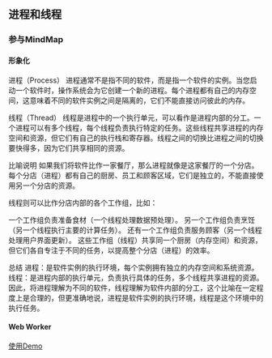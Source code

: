 ## 进程和线程

### 参与MindMap
#### 形象化
进程（Process）
进程通常不是指不同的软件，而是指一个软件的实例。当您启动一个软件时，操作系统会为它创建一个新的进程。每个进程都有自己的内存空间，这意味着不同的软件实例之间是隔离的，它们不能直接访问彼此的内存。

线程（Thread）
线程是进程中的一个执行单元，可以看作是进程内部的分工。一个进程可以有多个线程，每个线程负责执行特定的任务。这些线程共享进程的内存空间和资源，但它们有自己的执行栈和寄存器。线程之间的切换比进程之间的切换要快得多，因为它们共享相同的资源。

比喻说明
如果我们将软件比作一家餐厅，那么进程就像是这家餐厅的一个分店。每个分店（进程）都有自己的厨房、员工和顾客区域，它们是独立的，不能直接使用另一个分店的资源。

线程则可以比作分店内部的各个工作组，比如：

一个工作组负责准备食材（一个线程处理数据预处理）。
另一个工作组负责烹饪（另一个线程执行主要的计算任务）。
还有一个工作组负责服务顾客（另一个线程处理用户界面更新）。
这些工作组（线程）共享同一个厨房（内存空间）和资源，但它们各自专注于不同的任务，以提高整个分店（进程）的效率。

总结
进程：是软件实例的执行环境，每个实例拥有独立的内存空间和系统资源。
线程：是进程内部的执行单元，负责执行具体的任务，多个线程共享进程的资源。
因此，将进程理解为不同的软件，线程理解为软件内部的分工，这个比喻在一定程度上是合理的，但更准确地说，进程是软件实例的执行环境，线程是这个环境中的执行任务。

#### Web Worker
[使用Demo](./web%20worker%20demo/index.html)
